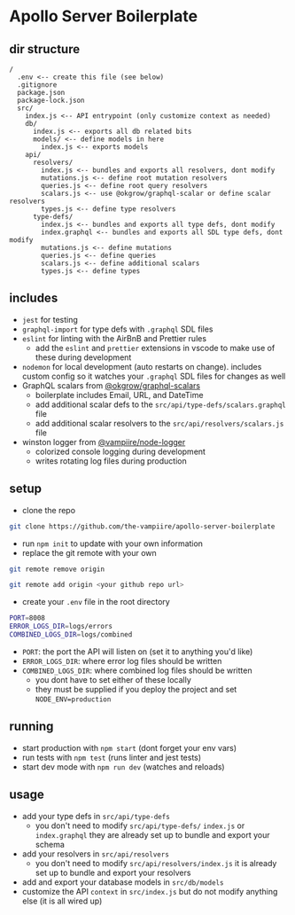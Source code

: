 # Apollo Server Boilerplate

## dir structure

```
/
  .env <-- create this file (see below)
  .gitignore
  package.json
  package-lock.json
  src/
    index.js <-- API entrypoint (only customize context as needed)
    db/
      index.js <-- exports all db related bits
      models/ <-- define models in here
        index.js <-- exports models
    api/
      resolvers/
        index.js <-- bundles and exports all resolvers, dont modify
        mutations.js <-- define root mutation resolvers
        queries.js <-- define root query resolvers
        scalars.js <-- use @okgrow/graphql-scalar or define scalar resolvers
        types.js <-- define type resolvers
      type-defs/
        index.js <-- bundles and exports all type defs, dont modify
        index.graphql <-- bundles and exports all SDL type defs, dont modify
        mutations.js <-- define mutations
        queries.js <-- define queries
        scalars.js <-- define additional scalars
        types.js <-- define types
```

## includes

- `jest` for testing
- `graphql-import` for type defs with `.graphql` SDL files
- `eslint` for linting with the AirBnB and Prettier rules
  - add the `eslint` and `prettier` extensions in vscode to make use of these during development
- `nodemon` for local development (auto restarts on change). includes custom config so it watches your `.graphql` SDL files for changes as well
- GraphQL scalars from [@okgrow/graphql-scalars](https://www.npmjs.com/package/@okgrow/graphql-scalars)
  - boilerplate includes Email, URL, and DateTime
  - add additional scalar defs to the `src/api/type-defs/scalars.graphql` file
  - add additional scalar resolvers to the `src/api/resolvers/scalars.js` file
- winston logger from [@vampiire/node-logger](https://www.npmjs.com/package/@vampiire/node-logger)
  - colorized console logging during development
  - writes rotating log files during production

## setup

- clone the repo

```sh
git clone https://github.com/the-vampiire/apollo-server-boilerplate
```

- run `npm init` to update with your own information
- replace the git remote with your own

```sh
git remote remove origin
```

```sh
git remote add origin <your github repo url>
```

- create your `.env` file in the root directory

```sh
PORT=8008
ERROR_LOGS_DIR=logs/errors
COMBINED_LOGS_DIR=logs/combined
```

- `PORT`: the port the API will listen on (set it to anything you'd like)
- `ERROR_LOGS_DIR`: where error log files should be written
- `COMBINED_LOGS_DIR`: where combined log files should be written
  - you dont have to set either of these locally
  - they must be supplied if you deploy the project and set `NODE_ENV=production`

## running

- start production with `npm start` (dont forget your env vars)
- run tests with `npm test` (runs linter and jest tests)
- start dev mode with `npm run dev` (watches and reloads)

## usage

- add your type defs in `src/api/type-defs`
  - you don't need to modify `src/api/type-defs/` `index.js` or `index.graphql` they are already set up to bundle and export your schema
- add your resolvers in `src/api/resolvers`
  - you don't need to modify `src/api/resolvers/index.js` it is already set up to bundle and export your resolvers
- add and export your database models in `src/db/models`
- customize the API `context` in `src/index.js` but do not modify anything else (it is all wired up)

